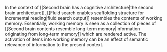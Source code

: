 In the context of [[Second brain has a cognitive architecture|the second brain architecture]], [[Fluid search enables scaffolding structure for incremental reading|fluid search output]] resembles the contents of working memory. Essentially, working memory is seen as a collection of pieces of [[Second brain contents resemble long-term memory|information originating from long-term memory]] which are rendered active. The activation of items into working memory can be an effect of semantic relevance of information to the present context.